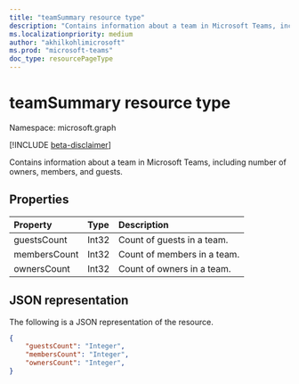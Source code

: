 ```yaml
---
title: "teamSummary resource type"
description: "Contains information about a team in Microsoft Teams, including numbers of owners, members, and guests."
ms.localizationpriority: medium
author: "akhilkohlimicrosoft"
ms.prod: "microsoft-teams"
doc_type: resourcePageType
---
```


# teamSummary resource type

Namespace: microsoft.graph

[!INCLUDE [beta-disclaimer](../../includes/beta-disclaimer.md)]

Contains information about a team in Microsoft Teams, including number of owners, members, and guests.

## Properties
| Property	   | Type	|Description|
|:---------------|:--------|:----------|
|guestsCount|Int32|Count of guests in a team.|
|membersCount|Int32|Count of members in a team.|
|ownersCount|Int32|Count of owners in a team.|

## JSON representation

The following is a JSON representation of the resource.

<!-- {
  "blockType": "resource",
  "@odata.type": "microsoft.graph.teamSummary"
}-->

```json
{
    "guestsCount": "Integer",
    "membersCount": "Integer",
    "ownersCount": "Integer",
}
```


